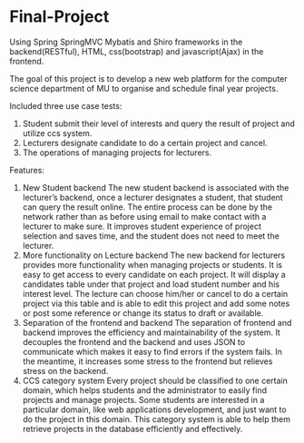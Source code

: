 # Final-Project

Using Spring SpringMVC Mybatis and Shiro frameworks in the backend(RESTful), HTML, css(bootstrap) and javascript(Ajax) in the frontend.

The goal of this project is to develop a new web platform for the computer science department of MU to organise and schedule final year projects.

Included three use case tests:
1. Student submit their level of interests and query the result of project and utilize ccs system.
2. Lecturers designate candidate to do a certain project and cancel.
3. The operations of managing projects for lecturers.

Features: 
1. New Student backend
The new student backend is associated with the lecturer’s backend, once a lecturer designates a student, that student can query the result online. The entire process can be done by the network rather than as before using email to make contact with a lecturer to make sure. It improves student experience of project selection and saves time, and the student does not need to meet the lecturer.
2. More functionality on Lecture backend
The new backend for lecturers provides more functionality when managing projects or students. It is easy to get access to every candidate on each project. It will display a candidates table under that project and load student number and his interest level. The lecture can choose him/her or cancel to do a certain project via this table and is able to edit this project and add some notes or post some reference or change its status to draft or available.
3. Separation of the frontend and backend
The separation of frontend and backend improves the efficiency and maintainability of the system. It decouples the frontend and the backend and uses JSON to communicate which makes it easy to find errors if the system fails. In the meantime, it increases some stress to the frontend but relieves stress on the backend.
4. CCS category system
Every project should be classified to one certain domain, which helps students and the administrator to easily find projects and manage projects. Some students are interested in a particular domain, like web applications development, and just want to do the project in this domain. This category system is able to help them retrieve projects in the database efficiently and effectively.

